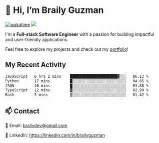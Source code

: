 # 👋 Hi, I’m Braily Guzman
[![wakatime](https://wakatime.com/badge/user/78b9a827-5162-4c58-9330-4ea970cf6de4.svg)](https://wakatime.com/@78b9a827-5162-4c58-9330-4ea970cf6de4)
![](https://komarev.com/ghpvc/?username=brailyguzman)

I'm a **Full-stack Software Engineer** with a passion for building impactful and user-friendly applications.

Feel free to explore my projects and check out my [portfolio](https://braily.dev)!


## My Recent Activity
<!--START_SECTION:waka-->

```txt
JavaScript   6 hrs 2 mins    █████████████████████▓░░░   86.13 %
Python       17 mins         █░░░░░░░░░░░░░░░░░░░░░░░░   04.05 %
JSON         16 mins         █░░░░░░░░░░░░░░░░░░░░░░░░   03.88 %
TypeScript   12 mins         ▓░░░░░░░░░░░░░░░░░░░░░░░░   02.99 %
Bash         5 mins          ▒░░░░░░░░░░░░░░░░░░░░░░░░   01.42 %
```

<!--END_SECTION:waka-->

## 📫 Contact
📧 Email: brailydev@gmail.com

🔗 LinkedIn: https://linkedin.com/in/brailyguzman
